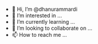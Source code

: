 - 👋 Hi, I’m @dhanurammardi
- 👀 I’m interested in ...
- 🌱 I’m currently learning ...
- 💞️ I’m looking to collaborate on ...
- 📫 How to reach me ...

<!---
dhanurammardi/dhanurammardi is a ✨ special ✨ repository because its `README.md` (this file) appears on your GitHub profile.
You can click the Preview link to take a look at your changes.
--->

